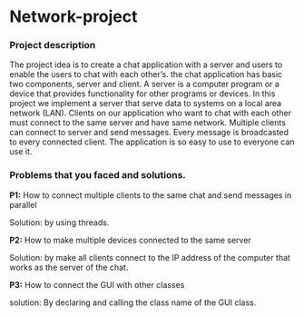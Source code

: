 # Network-project
### Project description
The project idea is to create a chat application with a server and users to enable the users to chat with each other’s. the chat application has basic two components, server and client. A server is a computer program or a device that provides functionality for other programs or devices. In this project we implement a server that serve data to systems on a local area network (LAN). Clients on our application who want to chat with each other must connect to the same server and have same network.  Multiple clients can connect to server and send messages. Every message is broadcasted to every connected client. The application is so easy to use to everyone can use it. 


### Problems that you faced and solutions.
**P1:** How to connect multiple clients to the same chat and send messages in parallel

Solution: by using threads.

**P2:** How to make multiple devices connected to the same server

Solution: by make all clients connect to the IP address of the computer that works as the server of the chat.

**P3:** How to connect the GUI with other classes

solution: By declaring and calling the class name of the GUI class.
